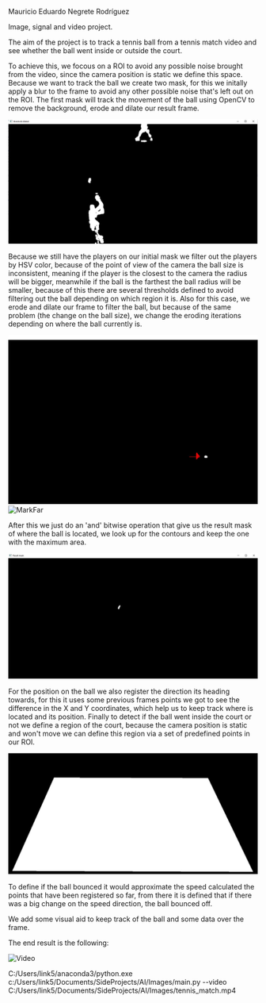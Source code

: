 Mauricio Eduardo Negrete Rodríguez

Image, signal and video project.

The aim of the project is to track a tennis ball from a tennis match video and see whether the ball went inside or outside the court.

To achieve this, we focous on a ROI to avoid any possible noise brought from the video, since the camera position is static we define this space. Because we want to track the ball we create two mask, for this we initally apply a blur to the frame to avoid any other possible noise that's left out on the ROI. The first mask will track the movement of the ball using OpenCV to remove the background, erode and dilate our result frame.

![ImageThresholded](images/threshold.jpg)

Because we still have the players on our initial mask we filter out the players by HSV color, because of the point of view of the camera the ball size is inconsistent, meaning if the player is the closest to the camera the radius will be bigger, meanwhile if the ball is the farthest the ball radius will be smaller, because of this there are several thresholds defined to avoid filtering out the ball depending on which region it is. Also for this case, we erode and dilate our frame to filter the ball, but because of the same problem (the change on the ball size), we change the eroding iterations depending on where the ball currently is.

![MarkClose](images/mask_close.jpg)
![MarkFar](images/mark_far.jpg)

After this we just do an 'and' bitwise operation that give us the result mask of where the ball is located, we look up for the contours and keep the one with the maximum area.

![ResultMask](images/result_mask.jpg)

For the position on the ball we also register the direction its heading towards, for this it uses some previous frames points we got to see the difference in the X and Y coordinates, which help us to keep track where is located and its position. Finally to detect if the ball went inside the court or not we define a region of the court, because the camera position is static and won't move we can define this region via a set of predefined points in our ROI.

![Court](images/court.jpg)

To define if the ball bounced it would approximate the speed calculated the points that have been registered so far, from there it is defined that if there was a big change on the speed direction, the ball bounced off.

We add some visual aid to keep track of the ball and some data over the frame.

The end result is the following:

![Video](images/test.gif)

C:/Users/link5/anaconda3/python.exe c:/Users/link5/Documents/SideProjects/AI/Images/main.py --video C:/Users/link5/Documents/SideProjects/AI/Images/tennis_match.mp4
